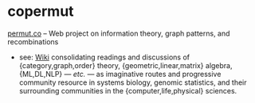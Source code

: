 # copermut

[permut.co](http://permut.co) – Web project on information theory, graph patterns, and recombinations

- see: [Wiki](https://github.com/lmmx/copermut/wiki) consolidating readings and discussions of {category,graph,order} theory, {geometric,linear,matrix} algebra, {ML,DL,NLP} — _etc._ — as imaginative routes and progressive community resource in systems biology, genomic statistics, and their surrounding communities in the {computer,life,physical} sciences.

